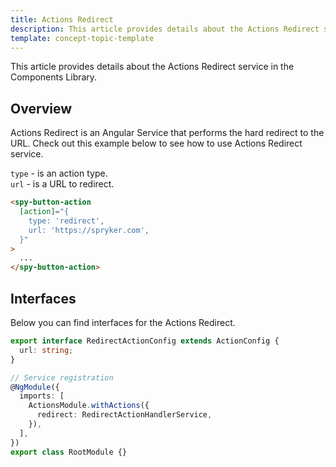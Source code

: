```yaml
---
title: Actions Redirect 
description: This article provides details about the Actions Redirect service in the Components Library.
template: concept-topic-template
---
```


This article provides details about the Actions Redirect service in the Components Library.

## Overview

Actions Redirect is an Angular Service that performs the hard redirect to the URL.
Check out this example below to see how to use Actions Redirect service.

`type` - is an action type.  
`url` - is a URL to redirect.  

```html
<spy-button-action
  [action]="{
    type: 'redirect',
    url: 'https://spryker.com',
  }"
>
  ...
</spy-button-action>
```

## Interfaces

Below you can find interfaces for the Actions Redirect.

```ts
export interface RedirectActionConfig extends ActionConfig {
  url: string;
}

// Service registration
@NgModule({
  imports: [
    ActionsModule.withActions({
      redirect: RedirectActionHandlerService,
    }),
  ],
})
export class RootModule {}
```
